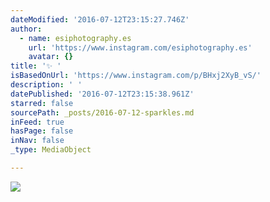 ```yaml
---
dateModified: '2016-07-12T23:15:27.746Z'
author:
  - name: esiphotography.es
    url: 'https://www.instagram.com/esiphotography.es'
    avatar: {}
title: '✨ '
isBasedOnUrl: 'https://www.instagram.com/p/BHxj2XyB_vS/'
description: ' '
datePublished: '2016-07-12T23:15:38.961Z'
starred: false
sourcePath: _posts/2016-07-12-sparkles.md
inFeed: true
hasPage: false
inNav: false
_type: MediaObject

---
```

![ ](https://imgflo.herokuapp.com/graph/vahj1ThiexotieMo/c19765385f2e3350960f6104ced1c17c/noop.jpg?input=https%3A%2F%2Fscontent.cdninstagram.com%2Ft51.2885-15%2Fs640x640%2Fsh0.08%2Fe35%2F13628490_164747173938574_1031060742_n.jpg%3Fig_cache_key%3DMTI5Mjk3MjIzNjA0NzEyMTM2Mg%253D%253D.2)